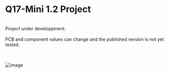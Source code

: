 # Q17-Mini 1.2 Project</b><br>
<br>
Project under developpment.<br>
<br>
PCB and component values can change and the published version is not yet tested.<br>
<br>
<br>

![image](https://user-images.githubusercontent.com/12907102/151664495-541276cb-f3d2-4c49-9ed9-24619b549501.jpg)


